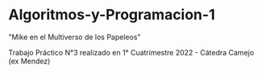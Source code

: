 # Algoritmos-y-Programacion-1
"Mike en el Multiverso de los Papeleos"

Trabajo Práctico N°3 realizado en 1° Cuatrimestre 2022 - 
Cátedra Camejo (ex Mendez)
